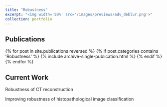 ```yaml
---
title: "Robustness"
excerpt: "<img width='50%' src='/images/previews/adv_deblur.png'>"
collection: portfolio
--- 
```


## Publications

{% for post in site.publications reversed %}
  {% if post.categories contains 'Robustness' %}
    {% include archive-single-publication.html %}
  {% endif %}
{% endfor %}

## Current Work
Robustness of CT reconstruction

Improving robustness of histopathological image classification
